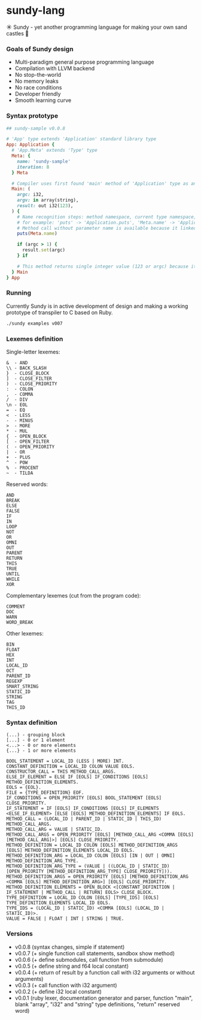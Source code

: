 # sundy-lang
☀️ Sundy - yet another programming language for making your own sand castles 👑

### Goals of Sundy design

* Multi-paradigm general purpose programming language
* Compilation with LLVM backend
* No stop-the-world
* No memory leaks
* No race conditions
* Developer friendly
* Smooth learning curve

### Syntax prototype

```ruby
## sundy-sample v0.0.8

# 'App' type extends 'Application' standard library type
App: Application {
  # 'App.Meta' extends 'Type' type
  Meta: {
    name: 'sundy-sample'
    iteration: 8
  } Meta

  # Compiler uses first found 'main' method of 'Application' type as an entrypoint function, here it is 'App.main'
  Main: (
    argc: i32, 
    argv: in array(string), 
    result: out i32(123),
  ) {
    # Name recognition steps: method namespace, current type namespace, global namespace
    # for example: 'puts' -> 'Application.puts', 'Meta.name' -> 'Application.Meta.name'.
    # Method call without parameter name is available because it linked to a method with single 'in' parameter.
    puts(Meta.name)

    if (argc > 1) {
      result.set(argc)
    } if

    # This method returns single integer value (123 or argc) because it has single 'out' parameter which has default value (123).
  } Main
} App
```

### Running

Currently Sundy is in active development of design and making a working prototype of transpiler to C based on Ruby.

```sh
./sundy examples v007
```

### Lexemes definition

Single-letter lexemes:

```
&  - AND
\\ - BACK_SLASH
}  - CLOSE_BLOCK
]  - CLOSE_FILTER
)  - CLOSE_PRIORITY
:  - COLON
,  - COMMA
/  - DIV
\n - EOL
=  - EQ
<  - LESS
-  - MINUS
>  - MORE
*  - MUL
{  - OPEN_BLOCK
[  - OPEN_FILTER
(  - OPEN_PRIORITY
|  - OR
+  - PLUS
^  - POW
%  - PROCENT
~  - TILDA
```

Reserved words:

```
AND
BREAK
ELSE
FALSE
IF
IN
LOOP
NOT
OR
OMNI
OUT
PARENT
RETURN
THIS
TRUE
UNTIL
WHILE
XOR
```

Сomplementary lexemes (cut from the program code):

```
COMMENT
DOC
WARN
WORD_BREAK
```

Other lexemes:

```
BIN
FLOAT
HEX
INT
LOCAL_ID
OCT
PARENT_ID
REGEXP
SMART_STRING
STATIC_ID
STRING
TAG
THIS_ID
```

### Syntax definition

```
(...) - grouping block
[...] - 0 or 1 element
<...> - 0 or more elements
{...} - 1 or more elements

BOOL_STATEMENT = LOCAL_ID (LESS | MORE) INT.
CONSTANT_DEFINITION = LOCAL_ID COLON VALUE EOLS.
CONSTRUCTOR_CALL = THIS METHOD_CALL_ARGS.
ELSE_IF_ELEMENT = ELSE IF [EOLS] IF_CONDITIONS [EOLS] METHOD_DEFINITION_ELEMENTS.
EOLS = {EOL}.
FILE = {TYPE_DEFINITION} EOF.
IF_CONDITIONS = OPEN_PRIORITY [EOLS] BOOL_STATEMENT [EOLS] CLOSE_PRIORITY.
IF_STATEMENT = IF [EOLS] IF_CONDITIONS [EOLS] IF_ELEMENTS <ELSE_IF_ELEMENT> [ELSE [EOLS] METHOD_DEFINITION_ELEMENTS] IF EOLS.
METHOD_CALL = (LOCAL_ID | PARENT_ID | STATIC_ID | THIS_ID) METHOD_CALL_ARGS.
METHOD_CALL_ARG = VALUE | STATIC_ID.
METHOD_CALL_ARGS = OPEN_PRIORITY [EOLS] [METHOD_CALL_ARG <COMMA [EOLS] [METHOD_CALL_ARG]>] [EOLS] CLOSE_PRIORITY.
METHOD_DEFINITION = LOCAL_ID COLON [EOLS] METHOD_DEFINITION_ARGS [EOLS] METHOD_DEFINITION_ELEMENTS LOCAL_ID EOLS.
METHOD_DEFINITION_ARG = LOCAL_ID COLON [EOLS] [IN | OUT | OMNI] METHOD_DEFINITION_ARG_TYPE.
METHOD_DEFINITION_ARG_TYPE = (VALUE | ((LOCAL_ID | STATIC_ID) [OPEN_PRIORITY [METHOD_DEFINITION_ARG_TYPE] CLOSE_PRIORITY])).
METHOD_DEFINITION_ARGS = OPEN_PRIORITY [EOLS] [METHOD_DEFINITION_ARG <COMMA [EOLS] METHOD_DEFINITION_ARG>] [EOLS] CLOSE_PRIORITY.
METHOD_DEFINITION_ELEMENTS = OPEN_BLOCK <[CONSTANT_DEFINITION | IF_STATEMENT | METHOD_CALL | RETURN] EOLS> CLOSE_BLOCK.
TYPE_DEFINITION = LOCAL_ID COLON [EOLS] [TYPE_IDS] [EOLS] TYPE_DEFINITION_ELEMENTS LOCAL_ID EOLS.
TYPE_IDS = (LOCAL_ID | STATIC_ID) <COMMA [EOLS] (LOCAL_ID | STATIC_ID)>.
VALUE = FALSE | FLOAT | INT | STRING | TRUE.
```

### Versions
* v0.0.8 (syntax changes, simple if statement)
* v0.0.7 (+ single function call statements, sandbox show method)
* v0.0.6 (+ define submodules, call function from submodule)
* v0.0.5 (+ define string and f64 local constant)
* v0.0.4 (+ return of result by a function call with i32 arguments or without arguments)
* v0.0.3 (+ call function with i32 argument)
* v0.0.2 (+ define i32 local constant)
* v0.0.1 (ruby lexer, documentation generator and parser, function "main", blank "array", "i32" and "string" type definitions, "return" reserved word)
